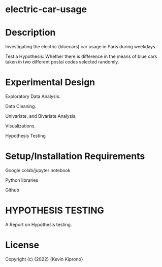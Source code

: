 # electric-car-usage

# Description

Investigating the electric (bluecars) car usage in Paris during weekdays.

Test a Hypothesis: Whether there is difference in the means of blue cars taken in two different postal codes selected randomly.

# Experimental Design

Exploratory Data Analysis.

Data Cleaning.

Univariate, and Bivariate Analysis.

Visualizations.

Hypothesis Testing 

# Setup/Installation Requirements

Google colab/jupyter notebook

Python libraries

Github

# HYPOTHESIS TESTING

A Report on Hypothesis testing.

# License

Copyright (c) {2022} {Kevin Kiprono}
